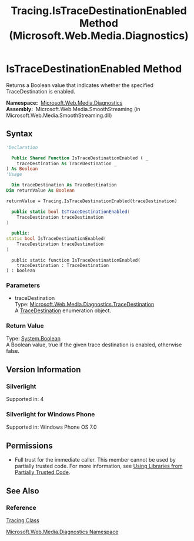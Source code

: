 ﻿---
title: Tracing.IsTraceDestinationEnabled Method  (Microsoft.Web.Media.Diagnostics)
TOCTitle: IsTraceDestinationEnabled Method
ms:assetid: M:Microsoft.Web.Media.Diagnostics.Tracing.IsTraceDestinationEnabled(Microsoft.Web.Media.Diagnostics.TraceDestination)
ms:mtpsurl: https://msdn.microsoft.com/en-us/library/microsoft.web.media.diagnostics.tracing.istracedestinationenabled(v=VS.90)
ms:contentKeyID: 23961105
ms.date: 05/02/2012
mtps_version: v=VS.90
f1_keywords:
- Microsoft.Web.Media.Diagnostics.Tracing.IsTraceDestinationEnabled
dev_langs:
- csharp
- jscript
- vb
- cpp
api_location:
- Microsoft.Web.Media.SmoothStreaming.dll
api_name:
- Microsoft.Web.Media.Diagnostics.Tracing.IsTraceDestinationEnabled
api_type:
- Managed
topic_type:
- apiref
- kbSyntax
product_family_name: VS
ROBOTS: INDEX,FOLLOW
---

# IsTraceDestinationEnabled Method

Returns a Boolean value that indicates whether the specified TraceDestination is enabled.

**Namespace:**  [Microsoft.Web.Media.Diagnostics](microsoft-web-media-diagnostics-namespace_1.md)  
**Assembly:**  Microsoft.Web.Media.SmoothStreaming (in Microsoft.Web.Media.SmoothStreaming.dll)

## Syntax

```vb
'Declaration

  Public Shared Function IsTraceDestinationEnabled ( _
    traceDestination As TraceDestination _
) As Boolean
'Usage

  Dim traceDestination As TraceDestination
Dim returnValue As Boolean

returnValue = Tracing.IsTraceDestinationEnabled(traceDestination)
```

```csharp
  public static bool IsTraceDestinationEnabled(
    TraceDestination traceDestination
)
```

```cpp
  public:
static bool IsTraceDestinationEnabled(
    TraceDestination traceDestination
)
```

```jscript
  public static function IsTraceDestinationEnabled(
    traceDestination : TraceDestination
) : boolean
```

### Parameters

  - traceDestination  
    Type: [Microsoft.Web.Media.Diagnostics.TraceDestination](tracedestination-enumeration-microsoft-web-media-diagnostics_1.md)  
    A [TraceDestination](tracedestination-enumeration-microsoft-web-media-diagnostics_1.md) enumeration object.  

### Return Value

Type: [System.Boolean](https://msdn.microsoft.com/library/a28wyd50)  
A Boolean value, true if the given trace destination is enabled, otherwise false.  

## Version Information

### Silverlight

Supported in: 4  

### Silverlight for Windows Phone

Supported in: Windows Phone OS 7.0  

## Permissions

  - Full trust for the immediate caller. This member cannot be used by partially trusted code. For more information, see [Using Libraries from Partially Trusted Code](https://msdn.microsoft.com/library/8skskf63).

## See Also

### Reference

[Tracing Class](tracing-class-microsoft-web-media-diagnostics_1.md)

[Microsoft.Web.Media.Diagnostics Namespace](microsoft-web-media-diagnostics-namespace_1.md)

